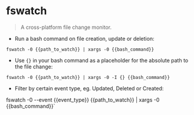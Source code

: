 # fswatch

> A cross-platform file change monitor. 

- Run a bash command on file creation, update or deletion:

`fswatch -0 {{path_to_watch}} | xargs -0 {{bash_command}}`

- Use `{}` in your bash command as a placeholder for the absolute path to the file change:

`fswatch -0 {{path_to_watch}} | xargs -0 -I {} {{bash_command}}`

- Filter by certain event type, eg. Updated, Deleted or Created:

fswatch -0 --event {{event_type}} {{path_to_watch}} | xargs -0 {{bash_command}}`

